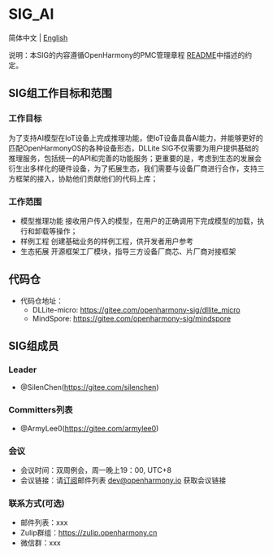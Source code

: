 # SIG_AI 
简体中文 | [English](./sig_dllite_micro.md)

说明：本SIG的内容遵循OpenHarmony的PMC管理章程 [README](/zh/pmc.md)中描述的约定。

## SIG组工作目标和范围

### 工作目标
为了支持AI模型在IoT设备上完成推理功能，使IoT设备具备AI能力，并能够更好的匹配OpenHarmonyOS的各种设备形态，DLLite SIG不仅需要为用户提供基础的推理服务，包括统一的API和完善的功能服务；更重要的是，考虑到生态的发展会衍生出多样化的硬件设备，为了拓展生态，我们需要与设备厂商进行合作，支持三方框架的接入，协助他们贡献他们的代码上库；

### 工作范围
- 模型推理功能
接收用户传入的模型，在用户的正确调用下完成模型的加载，执行和卸载等操作；
- 样例工程
创建基础业务的样例工程，供开发者用户参考
- 生态拓展
开源框架工厂模块，指导三方设备厂商芯、片厂商对接框架


## 代码仓
- 代码仓地址：
  - DLLite-micro: https://gitee.com/openharmony-sig/dllite_micro
  - MindSpore: https://gitee.com/openharmony-sig/mindspore

## SIG组成员

### Leader
- @SilenChen(https://gitee.com/silenchen)

### Committers列表
- @ArmyLee0(https://gitee.com/armylee0)

### 会议
 - 会议时间：双周例会，周一晚上19：00, UTC+8
 - 会议链接：请[订阅](https://lists.openatom.io/postorius/lists/dev.openharmony.io)邮件列表 dev@openharmony.io 获取会议链接

### 联系方式(可选)

- 邮件列表：xxx
- Zulip群组：https://zulip.openharmony.cn
- 微信群：xxx
